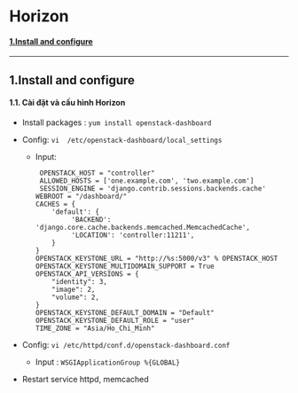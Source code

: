 # Horizon

#### [1.Install and configure](#1)



------------------------------------------------------

## 1.Install and configure<a name="1"></a>

#### 1.1. Cài đặt và cấu hình Horizon

- Install packages : `yum install openstack-dashboard`

- Config: `vi  /etc/openstack-dashboard/local_settings`

  - Input: 

    ```
     OPENSTACK_HOST = "controller"
     ALLOWED_HOSTS = ['one.example.com', 'two.example.com']
     SESSION_ENGINE = 'django.contrib.sessions.backends.cache'
    WEBROOT = "/dashboard/"
    CACHES = {
        'default': {
             'BACKEND': 'django.core.cache.backends.memcached.MemcachedCache',
             'LOCATION': 'controller:11211',
        }
    }
    OPENSTACK_KEYSTONE_URL = "http://%s:5000/v3" % OPENSTACK_HOST
    OPENSTACK_KEYSTONE_MULTIDOMAIN_SUPPORT = True
    OPENSTACK_API_VERSIONS = {
        "identity": 3,
        "image": 2,
        "volume": 2,
    }
    OPENSTACK_KEYSTONE_DEFAULT_DOMAIN = "Default"
    OPENSTACK_KEYSTONE_DEFAULT_ROLE = "user"
    TIME_ZONE = "Asia/Ho_Chi_Minh"
    ```

- Config: `vi /etc/httpd/conf.d/openstack-dashboard.conf`

  - Input : `WSGIApplicationGroup %{GLOBAL}`

- Restart service httpd, memcached
